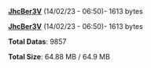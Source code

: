 [**JhcBer3V**](/data/JhcBer3V.txt) (14/02/23 - 06:50)- 1613 bytes

[**JhcBer3V**](/data/JhcBer3V.txt) (14/02/23 - 06:50)- 1613 bytes

**Total Datas**: 9857

**Total Size**: 64.88 MB / 64.9 MB